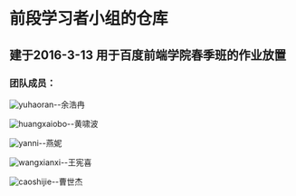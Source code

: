 # 前段学习者小组的仓库
## 建于2016-3-13 用于百度前端学院春季班的作业放置
### 团队成员：
![yuhaoran](http://7xrto0.com1.z0.glb.clouddn.com/178ee9839ce381aee5a49ce5bebd5e13.jpg)--余浩冉
  
![huangxaiobo](http://7xrto0.com1.z0.glb.clouddn.com/0a5ee78bace789b9e88c836572e993817236.jpg)--黄啸波
  
![yanni](http://7xrto0.com1.z0.glb.clouddn.com/706974696d6573756d6d6572626c75659d50.jpg)--燕妮

![wangxianxi](http://7xrto0.com1.z0.glb.clouddn.com/7f01e5928be591bce59097e4b99fcb21.jpg)--王宪喜

![caoshijie](http://7xrto0.com1.z0.glb.clouddn.com/90cee5958ae78988e884a66a0b.jpg)--曹世杰
